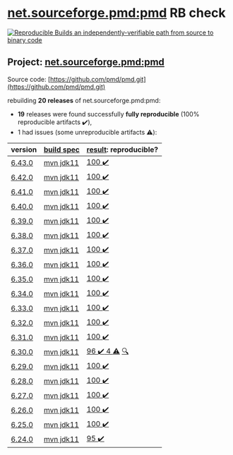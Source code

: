 [net.sourceforge.pmd:pmd](https://search.maven.org/artifact/net.sourceforge.pmd/pmd/) RB check
=======

[![Reproducible Builds](https://reproducible-builds.org/images/logos/rb.svg) an independently-verifiable path from source to binary code](https://reproducible-builds.org/)

## Project: [net.sourceforge.pmd:pmd](https://search.maven.org/artifact/net.sourceforge.pmd/pmd/)

Source code: [https://github.com/pmd/pmd.git](https://github.com/pmd/pmd.git)

rebuilding **20 releases** of net.sourceforge.pmd:pmd:
- **19** releases were found successfully **fully reproducible** (100% reproducible artifacts :heavy_check_mark:),
- 1 had issues (some unreproducible artifacts :warning:):

| version | [build spec](BUILDSPEC.md) | [result](https://reproducible-builds.org/docs/jvm/): reproducible? |
| -- | --------- | ------ |
| [6.43.0](https://search.maven.org/artifact/net.sourceforge.pmd/pmd/6.43.0/pom) | [mvn jdk11](pmd-6.43.0.buildspec) | [100 :heavy_check_mark: ](pmd-6.43.0.buildcompare) |
| [6.42.0](https://search.maven.org/artifact/net.sourceforge.pmd/pmd/6.42.0/pom) | [mvn jdk11](pmd-6.42.0.buildspec) | [100 :heavy_check_mark: ](pmd-6.42.0.buildcompare) |
| [6.41.0](https://search.maven.org/artifact/net.sourceforge.pmd/pmd/6.41.0/pom) | [mvn jdk11](pmd-6.41.0.buildspec) | [100 :heavy_check_mark: ](pmd-6.41.0.buildcompare) |
| [6.40.0](https://search.maven.org/artifact/net.sourceforge.pmd/pmd/6.40.0/pom) | [mvn jdk11](pmd-6.40.0.buildspec) | [100 :heavy_check_mark: ](pmd-6.40.0.buildcompare) |
| [6.39.0](https://search.maven.org/artifact/net.sourceforge.pmd/pmd/6.39.0/pom) | [mvn jdk11](pmd-6.39.0.buildspec) | [100 :heavy_check_mark: ](pmd-6.39.0.buildcompare) |
| [6.38.0](https://search.maven.org/artifact/net.sourceforge.pmd/pmd/6.38.0/pom) | [mvn jdk11](pmd-6.38.0.buildspec) | [100 :heavy_check_mark: ](pmd-6.38.0.buildcompare) |
| [6.37.0](https://search.maven.org/artifact/net.sourceforge.pmd/pmd/6.37.0/pom) | [mvn jdk11](pmd-6.37.0.buildspec) | [100 :heavy_check_mark: ](pmd-6.37.0.buildcompare) |
| [6.36.0](https://search.maven.org/artifact/net.sourceforge.pmd/pmd/6.36.0/pom) | [mvn jdk11](pmd-6.36.0.buildspec) | [100 :heavy_check_mark: ](pmd-6.36.0.buildcompare) |
| [6.35.0](https://search.maven.org/artifact/net.sourceforge.pmd/pmd/6.35.0/pom) | [mvn jdk11](pmd-6.35.0.buildspec) | [100 :heavy_check_mark: ](pmd-6.35.0.buildcompare) |
| [6.34.0](https://search.maven.org/artifact/net.sourceforge.pmd/pmd/6.34.0/pom) | [mvn jdk11](pmd-6.34.0.buildspec) | [100 :heavy_check_mark: ](pmd-6.34.0.buildcompare) |
| [6.33.0](https://search.maven.org/artifact/net.sourceforge.pmd/pmd/6.33.0/pom) | [mvn jdk11](pmd-6.33.0.buildspec) | [100 :heavy_check_mark: ](pmd-6.33.0.buildcompare) |
| [6.32.0](https://search.maven.org/artifact/net.sourceforge.pmd/pmd/6.32.0/pom) | [mvn jdk11](pmd-6.32.0.buildspec) | [100 :heavy_check_mark: ](pmd-6.32.0.buildcompare) |
| [6.31.0](https://search.maven.org/artifact/net.sourceforge.pmd/pmd/6.31.0/pom) | [mvn jdk11](pmd-6.31.0.buildspec) | [100 :heavy_check_mark: ](pmd-6.31.0.buildcompare) |
| [6.30.0](https://search.maven.org/artifact/net.sourceforge.pmd/pmd/6.30.0/pom) | [mvn jdk11](pmd-6.30.0.buildspec) | [96 :heavy_check_mark:  4 :warning:](pmd-scala_2.12-6.30.0.buildcompare) [:mag:](https://github.com/pmd/pmd/issues/2970) |
| [6.29.0](https://search.maven.org/artifact/net.sourceforge.pmd/pmd/6.29.0/pom) | [mvn jdk11](pmd-6.29.0.buildspec) | [100 :heavy_check_mark: ](pmd-scala_2.12-6.29.0.buildcompare) |
| [6.28.0](https://search.maven.org/artifact/net.sourceforge.pmd/pmd/6.28.0/pom) | [mvn jdk11](pmd-6.28.0.buildspec) | [100 :heavy_check_mark: ](pmd-scala_2.12-6.28.0.buildcompare) |
| [6.27.0](https://search.maven.org/artifact/net.sourceforge.pmd/pmd/6.27.0/pom) | [mvn jdk11](pmd-6.27.0.buildspec) | [100 :heavy_check_mark: ](pmd-scala_2.12-6.27.0.buildcompare) |
| [6.26.0](https://search.maven.org/artifact/net.sourceforge.pmd/pmd/6.26.0/pom) | [mvn jdk11](pmd-6.26.0.buildspec) | [100 :heavy_check_mark: ](pmd-doc-6.26.0.buildcompare) |
| [6.25.0](https://search.maven.org/artifact/net.sourceforge.pmd/pmd/6.25.0/pom) | [mvn jdk11](pmd-6.25.0.buildspec) | [100 :heavy_check_mark: ](pmd-doc-6.25.0.buildcompare) |
| [6.24.0](https://search.maven.org/artifact/net.sourceforge.pmd/pmd/6.24.0/pom) | [mvn jdk11](pmd-6.24.0.buildspec) | [95 :heavy_check_mark: ](pmd-doc-6.24.0.buildcompare) |
